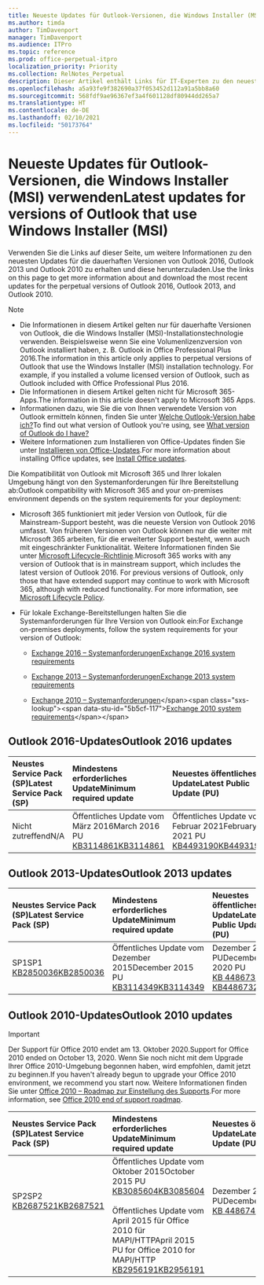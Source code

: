 ```yaml
---
title: Neueste Updates für Outlook-Versionen, die Windows Installer (MSI) verwenden
ms.author: timda
author: TimDavenport
manager: TimDavenport
ms.audience: ITPro
ms.topic: reference
ms.prod: office-perpetual-itpro
localization_priority: Priority
ms.collection: RelNotes_Perpetual
description: Dieser Artikel enthält Links für IT-Experten zu den neuesten Updateinformationen für dauerhafte Versionen von Outlook 2016, Outlook 2013 und Outlook 2010
ms.openlocfilehash: a5a93fe9f382690a37f053452d112a91a5bb8a60
ms.sourcegitcommit: 568fdf9ae96367ef3a4f601128df80944dd265a7
ms.translationtype: HT
ms.contentlocale: de-DE
ms.lasthandoff: 02/10/2021
ms.locfileid: "50173764"
---
```

# <a name="latest-updates-for-versions-of-outlook-that-use-windows-installer-msi"></a><span data-ttu-id="5b5cf-103">Neueste Updates für Outlook-Versionen, die Windows Installer (MSI) verwenden</span><span class="sxs-lookup"><span data-stu-id="5b5cf-103">Latest updates for versions of Outlook that use Windows Installer (MSI)</span></span>

<span data-ttu-id="5b5cf-104">Verwenden Sie die Links auf dieser Seite, um weitere Informationen zu den neuesten Updates für die dauerhaften Versionen von Outlook 2016, Outlook 2013 und Outlook 2010 zu erhalten und diese herunterzuladen.</span><span class="sxs-lookup"><span data-stu-id="5b5cf-104">Use the links on this page to get more information about and download the most recent updates for the perpetual versions of Outlook 2016, Outlook 2013, and Outlook 2010.</span></span>
  
> [!NOTE]
> - <span data-ttu-id="5b5cf-p101">Die Informationen in diesem Artikel gelten nur für dauerhafte Versionen von Outlook, die die Windows Installer (MSI)-Installationstechnologie verwenden. Beispielsweise wenn Sie eine Volumenlizenzversion von Outlook installiert haben, z. B. Outlook in Office Professional Plus 2016.</span><span class="sxs-lookup"><span data-stu-id="5b5cf-p101">The information in this article only applies to perpetual versions of Outlook that use the Windows Installer (MSI) installation technology. For example, if you installed a volume licensed version of Outlook, such as Outlook included with Office Professional Plus 2016.</span></span>
> - <span data-ttu-id="5b5cf-107">Die Informationen in diesem Artikel gelten nicht für Microsoft 365-Apps.</span><span class="sxs-lookup"><span data-stu-id="5b5cf-107">The information in this article doesn't apply to Microsoft 365 Apps.</span></span>
> - <span data-ttu-id="5b5cf-108">Informationen dazu, wie Sie die von Ihnen verwendete Version von Outlook ermitteln können, finden Sie unter [Welche Outlook-Version habe ich?](https://support.office.com/article/b3a9568c-edb5-42b9-9825-d48d82b2257c)</span><span class="sxs-lookup"><span data-stu-id="5b5cf-108">To find out what version of Outlook you're using, see [What version of Outlook do I have?](https://support.office.com/article/b3a9568c-edb5-42b9-9825-d48d82b2257c)</span></span>
> - <span data-ttu-id="5b5cf-109">Weitere Informationen zum Installieren von Office-Updates finden Sie unter [Installieren von Office-Updates](https://support.office.com/article/2ab296f3-7f03-43a2-8e50-46de917611c5).</span><span class="sxs-lookup"><span data-stu-id="5b5cf-109">For more information about installing Office updates, see [Install Office updates](https://support.office.com/article/2ab296f3-7f03-43a2-8e50-46de917611c5).</span></span> 
  
<span data-ttu-id="5b5cf-110">Die Kompatibilität von Outlook mit Microsoft 365 und Ihrer lokalen Umgebung hängt von den Systemanforderungen für Ihre Bereitstellung ab:</span><span class="sxs-lookup"><span data-stu-id="5b5cf-110">Outlook compatibility with Microsoft 365 and your on-premises environment depends on the system requirements for your deployment:</span></span>
  
- <span data-ttu-id="5b5cf-p102">Microsoft 365 funktioniert mit jeder Version von Outlook, für die Mainstream-Support besteht, was die neueste Version von Outlook 2016 umfasst. Von früheren Versionen von Outlook können nur die weiter mit Microsoft 365 arbeiten, für die erweiterter Support besteht, wenn auch mit eingeschränkter Funktionalität. Weitere Informationen finden Sie unter [Microsoft Lifecycle-Richtlinie](https://support.microsoft.com/lifecycle).</span><span class="sxs-lookup"><span data-stu-id="5b5cf-p102">Microsoft 365 works with any version of Outlook that is in mainstream support, which includes the latest version of Outlook 2016. For previous versions of Outlook, only those that have extended support may continue to work with Microsoft 365, although with reduced functionality. For more information, see [Microsoft Lifecycle Policy](https://support.microsoft.com/lifecycle).</span></span>
    
- <span data-ttu-id="5b5cf-114">Für lokale Exchange-Bereitstellungen halten Sie die Systemanforderungen für Ihre Version von Outlook ein:</span><span class="sxs-lookup"><span data-stu-id="5b5cf-114">For Exchange on-premises deployments, follow the system requirements for your version of Outlook:</span></span>
    
  - [<span data-ttu-id="5b5cf-115">Exchange 2016 – Systemanforderungen</span><span class="sxs-lookup"><span data-stu-id="5b5cf-115">Exchange 2016 system requirements</span></span>](https://docs.microsoft.com/Exchange/plan-and-deploy/system-requirements)
    
  - [<span data-ttu-id="5b5cf-116">Exchange 2013 – Systemanforderungen</span><span class="sxs-lookup"><span data-stu-id="5b5cf-116">Exchange 2013 system requirements</span></span>](https://docs.microsoft.com/exchange/exchange-2013-system-requirements-exchange-2013-help)
    
  - <span data-ttu-id="5b5cf-117">[Exchange 2010 – Systemanforderungen](https://docs.microsoft.com/previous-versions/office/exchange-server-2010/aa996719(v=exchg.141))</span><span class="sxs-lookup"><span data-stu-id="5b5cf-117">[Exchange 2010 system requirements](https://docs.microsoft.com/previous-versions/office/exchange-server-2010/aa996719(v=exchg.141))</span></span>

   
## <a name="outlook-2016-updates"></a><span data-ttu-id="5b5cf-118">Outlook 2016-Updates</span><span class="sxs-lookup"><span data-stu-id="5b5cf-118">Outlook 2016 updates</span></span>

|<span data-ttu-id="5b5cf-119">**Neustes Service Pack (SP)**</span><span class="sxs-lookup"><span data-stu-id="5b5cf-119">**Latest Service Pack (SP)**</span></span>|<span data-ttu-id="5b5cf-120">**Mindestens erforderliches Update**</span><span class="sxs-lookup"><span data-stu-id="5b5cf-120">**Minimum required update**</span></span>|<span data-ttu-id="5b5cf-121">**Neuestes öffentliches Update**</span><span class="sxs-lookup"><span data-stu-id="5b5cf-121">**Latest Public Update (PU)**</span></span>|
|:-----|:-----|:-----|
|<span data-ttu-id="5b5cf-122">Nicht zutreffend</span><span class="sxs-lookup"><span data-stu-id="5b5cf-122">N/A</span></span>  <br/> |<span data-ttu-id="5b5cf-123">Öffentliches Update vom März 2016</span><span class="sxs-lookup"><span data-stu-id="5b5cf-123">March 2016 PU</span></span> <br/>[<span data-ttu-id="5b5cf-124">KB3114861</span><span class="sxs-lookup"><span data-stu-id="5b5cf-124">KB3114861</span></span>](https://support.microsoft.com/help/3114861) <br/> |<span data-ttu-id="5b5cf-125">Öffentliches Update vom Februar 2021</span><span class="sxs-lookup"><span data-stu-id="5b5cf-125">February 2021 PU</span></span> <br/>[<span data-ttu-id="5b5cf-126">KB4493190</span><span class="sxs-lookup"><span data-stu-id="5b5cf-126">KB4493190</span></span>](https://support.microsoft.com/help/4493190) 

## <a name="outlook-2013-updates"></a><span data-ttu-id="5b5cf-127">Outlook 2013-Updates</span><span class="sxs-lookup"><span data-stu-id="5b5cf-127">Outlook 2013 updates</span></span>

|<span data-ttu-id="5b5cf-128">**Neustes Service Pack (SP)**</span><span class="sxs-lookup"><span data-stu-id="5b5cf-128">**Latest Service Pack (SP)**</span></span>|<span data-ttu-id="5b5cf-129">**Mindestens erforderliches Update**</span><span class="sxs-lookup"><span data-stu-id="5b5cf-129">**Minimum required update**</span></span>|<span data-ttu-id="5b5cf-130">**Neuestes öffentliches Update**</span><span class="sxs-lookup"><span data-stu-id="5b5cf-130">**Latest Public Update (PU)**</span></span>|
|:-----|:-----|:-----|
|<span data-ttu-id="5b5cf-131">SP1</span><span class="sxs-lookup"><span data-stu-id="5b5cf-131">SP1</span></span>  <br/>[<span data-ttu-id="5b5cf-132">KB2850036</span><span class="sxs-lookup"><span data-stu-id="5b5cf-132">KB2850036</span></span>](https://go.microsoft.com/fwlink/p/?LinkId=512538) <br/> |<span data-ttu-id="5b5cf-133">Öffentliches Update vom Dezember 2015</span><span class="sxs-lookup"><span data-stu-id="5b5cf-133">December 2015 PU</span></span> <br/>[<span data-ttu-id="5b5cf-134">KB3114349</span><span class="sxs-lookup"><span data-stu-id="5b5cf-134">KB3114349</span></span>](https://support.microsoft.com/kb/3114349) <br/> |<span data-ttu-id="5b5cf-135">Dezember 2020 PU</span><span class="sxs-lookup"><span data-stu-id="5b5cf-135">December 2020 PU</span></span> <br/>[<span data-ttu-id="5b5cf-136">KB 4486732 </span><span class="sxs-lookup"><span data-stu-id="5b5cf-136">KB4486732 </span></span>](https://support.microsoft.com/help/4486732 )  |
   
## <a name="outlook-2010-updates"></a><span data-ttu-id="5b5cf-137">Outlook 2010-Updates</span><span class="sxs-lookup"><span data-stu-id="5b5cf-137">Outlook 2010 updates</span></span>
> [!IMPORTANT]
> <span data-ttu-id="5b5cf-138">Der Support für Office 2010 endet am 13. Oktober 2020.</span><span class="sxs-lookup"><span data-stu-id="5b5cf-138">Support for Office 2010 ended on October 13, 2020.</span></span> <span data-ttu-id="5b5cf-139">Wenn Sie noch nicht mit dem Upgrade Ihrer Office 2010-Umgebung begonnen haben, wird empfohlen, damit jetzt zu beginnen.</span><span class="sxs-lookup"><span data-stu-id="5b5cf-139">If you haven't already begun to upgrade your Office 2010 environment, we recommend you start now.</span></span> <span data-ttu-id="5b5cf-140">Weitere Informationen finden Sie unter [Office 2010 – Roadmap zur Einstellung des Supports](https://docs.microsoft.com/DeployOffice/office-2010-end-support-roadmap).</span><span class="sxs-lookup"><span data-stu-id="5b5cf-140">For more information, see [Office 2010 end of support roadmap](https://docs.microsoft.com/DeployOffice/office-2010-end-support-roadmap).</span></span>

|<span data-ttu-id="5b5cf-141">**Neustes Service Pack (SP)**</span><span class="sxs-lookup"><span data-stu-id="5b5cf-141">**Latest Service Pack (SP)**</span></span>|<span data-ttu-id="5b5cf-142">**Mindestens erforderliches Update**</span><span class="sxs-lookup"><span data-stu-id="5b5cf-142">**Minimum required update**</span></span>|<span data-ttu-id="5b5cf-143">**Neuestes öffentliches Update**</span><span class="sxs-lookup"><span data-stu-id="5b5cf-143">**Latest Public Update (PU)**</span></span>|
|:-----|:-----|:-----|
|<span data-ttu-id="5b5cf-144">SP2</span><span class="sxs-lookup"><span data-stu-id="5b5cf-144">SP2</span></span> <br/>[<span data-ttu-id="5b5cf-145">KB2687521</span><span class="sxs-lookup"><span data-stu-id="5b5cf-145">KB2687521</span></span>](https://go.microsoft.com/fwlink/p/?LinkId=512542) <br><br><br><br/> |<span data-ttu-id="5b5cf-146">Öffentliches Update vom Oktober 2015</span><span class="sxs-lookup"><span data-stu-id="5b5cf-146">October 2015 PU</span></span> <br/> [<span data-ttu-id="5b5cf-147">KB3085604</span><span class="sxs-lookup"><span data-stu-id="5b5cf-147">KB3085604</span></span>](https://support.microsoft.com/kb/3085604) <br/><br/>  <span data-ttu-id="5b5cf-148">Öffentliches Update vom April 2015 für Office 2010 für MAPI/HTTP</span><span class="sxs-lookup"><span data-stu-id="5b5cf-148">April 2015 PU for Office 2010 for MAPI/HTTP</span></span> <br/> [<span data-ttu-id="5b5cf-149">KB2956191</span><span class="sxs-lookup"><span data-stu-id="5b5cf-149">KB2956191</span></span>](https://support.microsoft.com/help/2956191/april-14-2015-update-for-office-2010-kb2956191) <br/> |<span data-ttu-id="5b5cf-150">Dezember 2020 PU</span><span class="sxs-lookup"><span data-stu-id="5b5cf-150">December 2020 PU</span></span> <br/>[<span data-ttu-id="5b5cf-151">KB 4486742</span><span class="sxs-lookup"><span data-stu-id="5b5cf-151">KB4486742</span></span>](https://support.microsoft.com/help/4486742) <br><br><br><br/>|
   

